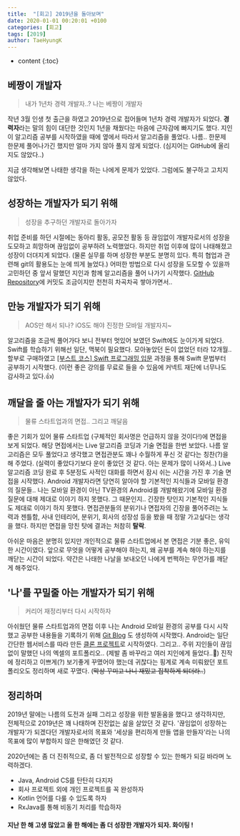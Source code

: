```yaml
---
title:  "[회고] 2019년을 돌아보며"
date: 2020-01-01 00:20:01 +0100
categories: [회고]
tags: [2019]
author: TaeHyungK
---
```


* content
{:toc}

## 베짱이 개발자

> 내가 1년차 경력 개발자..? 나는 베짱이 개발자

작년 3월 인생 첫 출근을 하였고 2019년으로 접어들며 1년차 경력 개발자가 되었다.  **경력자**라는 말의 힘이 대단한 것인지 1년을 채웠다는 마음에 근자감에 빠지기도 했다. 지인이 알고리즘 공부를 시작하였을 때에 옆에서 따라서 알고리즘을 풀었다. 나름.. 한문제 한문제 풀어나가긴 했지만 얼마 가지 않아 풀지 않게 되었다. (심지어는 GitHub에 올리지도 않았다..)

지금 생각해보면 나태한 생각을 하는 나에게 문제가 있었다. 그럼에도 불구하고 고치지 않았다.






## 성장하는 개발자가 되기 위해

> 성장을 추구하던 개발자로 돌아가자

취업 준비를 하던 시절에는 동아리 활동, 공모전 활동 등 끊임없이 개발자로서의 성장을 도모하고 희망하며 끊임없이 공부하려 노력했었다. 하지만 취업 이후에 많이 나태해졌고 성장이 더뎌지게 되었다. (물론 실무를 하며 성장한 부분도 분명히 있다. 특히 협업과 관련해 git의 활용도는 눈에 띄게 늘었다.) 어떠한 방법으로 다시 성장을 도모할 수 있을까 고민하던 중 앞서 말했던 지인과 함께 알고리즘을 풀어 나가기 시작했다. [GitHub Repository](https://github.com/TaeHyungK/algorithm)에 커밋도 조금이지만 천천히 차곡차곡 쌓아가면서..

## 만능 개발자가 되기 위해

> AOS만 해서 되나? iOS도 해야 진정한 모바일 개발자지~

알고리즘을 조금씩 풀어가다 보니 전부터 멋있어 보였던 Swift에도 눈이가게 되었다. Swift를 학습하기 위해선 일단, 맥북이 필요했다. 모아놓았던 돈이 없었던 터라 12개월.. 할부로 구매하였고 [[부스트 코스] Swift 프로그래밍 입문](https://www.edwith.org/boostcamp_ios/joinLectures/9881) 과정을 통해 Swift 문법부터 공부하기 시작했다. (이런 좋은 강의를 무료로 들을 수 있음에 커넥트 재단에 너무나도 감사하고 있다.👍) 

## 깨달을 줄 아는 개발자가 되기 위해

> 물류 스타트업과의 면접.. 그리고 깨달음

좋은 기회가 있어 물류 스타트업 (구체적인 회사명은 언급하지 않을 것이다!)에 면접을 보게 되었다. 해당 면접에서는 Live 알고리즘 코딩과 기술 면접을 한번 보았다. 나름 알고리즘은 모두 풀었다고 생각했고 면접관분도 꽤나 수월하게 푸신 것 같다는 칭찬(?)을 해 주었다. (실력이 좋았다기보다 운이 좋았던 것 같다. 아는 문제가 많이 나와서..) Live 알고리즘 코딩 완료 후 5분정도 사적인 대화를 하면서 잠시 쉬는 시간을 가진 후 기술 면접을 시작했다. Android 개발자라면 당연히 알아야 할 기본적인 지식들과 모바일 환경의 질문들.. 나는 모바일 환경이 아닌 TV환경의 Android를 개발해왔기에 모바일 환경 질문에 대해 제대로 이야기 하지 못했다. 그 때문인지.. 긴장한 탓인지 기본적인 지식들도 제대로 이야기 하지 못했다. 면접관분들의 분위기나 면접자의 긴장을 풀어주려는 노력과 젠틀함, 사내 인테리어, 분위기, 회사의 성장성 등을 봤을 때 정말 가고싶다는 생각을 했다. 하지만 면접을 망친 탓에 결과는 처참히 **탈락**.

아쉬운 마음은 분명히 있지만 개인적으로 물류 스타트업에서 본 면접은 기분 좋은, 유익한 시간이였다. 앞으로 무엇을 어떻게 공부해야 하는지, 왜 공부를 계속 해야 하는지를 깨닫는 시간이 되었다. 약간은 나태한 나날을 보내오던 나에게 번쩍하는 무언가를 깨닫게 해주었다.

## '나'를 꾸밀줄 아는 개발자가 되기 위해

> 커리어 재정리부터 다시 시작하자

아쉬웠던 물류 스타트업과의 면접 이후 나는 Android 모바일 환경의 공부를 다시 시작했고 공부한 내용들을 기록하기 위해 [Git Blog](taehyungk.github.io) 도 생성하여 시작했다. Android는 일단 간단한 웹서비스를 따라 만든 [클론 프로젝트](https://github.com/TaeHyungK/ZepetoCloneProject)로 시작하였다. 그리고.. 주위 지인들이 끊임없이 말했던 나의 엑셀의 포트폴리오.. (제발 좀 바꾸라고 여러 지인에게 들었다..👊) 진작에 정리하고 이쁘게(?) 보기좋게 꾸몄어야 했는데 귀찮다는 핑계로 계속 미뤄왔던 포트폴리오도 정리하며 새로 꾸몄다. (~~막상 꾸미고 나니 재밌고 집착하게 되더라..~~) 

## 정리하며

2019년 말에는 나름의 도전과 실패 그리고 성장을 위한 발돋움을 했다고 생각하지만, 전체적으로 2019년은 꽤 나태하며 진전없는 삶을 살았던 것 같다. '끊임없이 성장하는 개발자'가 되겠다던 개발자로서의 목표와 '세상을 편리하게 만들 앱을 만들자'라는 나의 목표에 많이 부합하지 않은 한해였던 것 같다.

2020년에는 좀 더 진취적으로, 좀 더 발전적으로 성장할 수 있는 한해가 되길 바라며 노력하겠다.

* Java, Android CS를 탄탄히 다지자
* 회사 프로젝트 외에 개인 프로젝트를 꼭 완성하자
* Kotlin 언어를 다룰 수 있도록 하자
* RxJava를 통해 비동기 처리를 학습하자

#### 지난 한 해 고생 많았고 올 한 해에는 좀 더 성장한 개발자가 되자. 화이팅 !